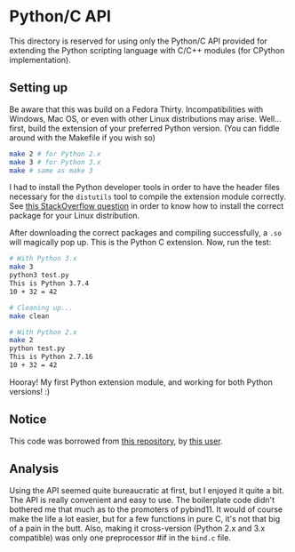 # Python/C API

This directory is reserved for using only the Python/C API provided for extending the Python scripting language with C/C++ modules (for CPython implementation).

## Setting up

Be aware that this was build on a Fedora Thirty. Incompatibilities with Windows, Mac OS, or even with other Linux distributions may arise. Well... first, build the extension of your preferred Python version. (You can fiddle around with the Makefile if you wish so)

``` bash
make 2 # for Python 2.x
make 3 # for Python 3.x
make # same as make 3
```

I had to install the Python developer tools in order to have the header files necessary for the `distutils` tool to compile the extension module correctly. See [this StackOverflow question](https://stackoverflow.com/questions/21530577/fatal-error-python-h-no-such-file-or-directory) in order to know how to install the correct package for your Linux distribution.

After downloading the correct packages and compiling successfully, a `.so` will magically pop up. This is the Python C extension. Now, run the test:

``` bash
# With Python 3.x
make 3
python3 test.py
This is Python 3.7.4
10 + 32 = 42

# Cleaning up...
make clean

# With Python 2.x
make 2
python test.py
This is Python 2.7.16
10 + 32 = 42
```

Hooray! My first Python extension module, and working for both Python versions! :)

## Notice

This code was borrowed from [this repository](github.com/starnight/python-c-extension/), by [this user](https://github.com/starnight).

## Analysis

Using the API seemed quite bureaucratic at first, but I enjoyed it quite a bit. The API is really convenient and easy to use. The boilerplate code didn't bothered me that much as to the promoters of pybind11. It would of course make the life a lot easier, but for a few functions in pure C, it's not that big of a pain in the butt. Also, making it cross-version (Python 2.x and 3.x compatible) was only one preprocessor #if in the `bind.c` file.
